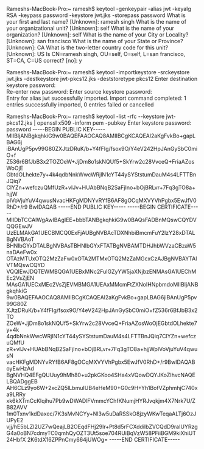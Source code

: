 



Rameshs-MacBook-Pro:~ ramesh$ keytool -genkeypair -alias jwt -keyalg RSA -keypass password -keystore jwt.jks -storepass password
What is your first and last name?
  [Unknown]:  ramesh singh
What is the name of your organizational unit?
  [Unknown]:  self
What is the name of your organization?
  [Unknown]:  self
What is the name of your City or Locality?
  [Unknown]:  san francisco
What is the name of your State or Province?
  [Unknown]:  CA
What is the two-letter country code for this unit?
  [Unknown]:  US
Is CN=ramesh singh, OU=self, O=self, L=san francisco, ST=CA, C=US correct?
  [no]:  y


Rameshs-MacBook-Pro:~ ramesh$ keytool -importkeystore -srckeystore jwt.jks -destkeystore jwt-pkcs12.jks -deststoretype pkcs12
Enter destination keystore password:  
Re-enter new password: 
Enter source keystore password:  
Entry for alias jwt successfully imported.
Import command completed:  1 entries successfully imported, 0 entries failed or cancelled

Rameshs-MacBook-Pro:~ ramesh$ keytool -list -rfc --keystore jwt-pkcs12.jks | openssl x509 -inform pem -pubkey
Enter keystore password:  password
-----BEGIN PUBLIC KEY-----
MIIBIjANBgkqhkiG9w0BAQEFAAOCAQ8AMIIBCgKCAQEAl2aKgFvkBo+gapLBAG6j
iBAnUgP5pv99G80ZXJtzDRuK/b+Y4fFIg/fsox9O/Y4eV242HpJAnGySbC0miO+f
Z536r6BfJbB3x2TOZOeW+JjDm8o1skNQUf5+SkYrw2c28VvceQ+FriaAZosWoOjE
GbtdOLhekte7y+4k4qdbNnkWwcWRjlN1cYT44ySYStstumDauM4s4LFTTBnJQiq7
ClYZn+wefczuQMfUzR+vIJv+HUAbBNqB2SaFjIno+bOjBRLvr+7Fq3gTO8a+hjjW
pIVoVjuYuV4qwusNvacHKFgMDNYvRYfB6AF8gOCqMXVYVhPgbx5EwJfV0RhD+/r9
BwIDAQAB
-----END PUBLIC KEY-----
-----BEGIN CERTIFICATE-----
MIIDbTCCAlWgAwIBAgIEE+bbbTANBgkqhkiG9w0BAQsFADBnMQswCQYDVQQGEwJV
UzELMAkGA1UECBMCQ0ExFjAUBgNVBAcTDXNhbiBmcmFuY2lzY28xDTALBgNVBAoT
BHNlbGYxDTALBgNVBAsTBHNlbGYxFTATBgNVBAMTDHJhbWVzaCBzaW5naDAeFw0x
OTAzMTUxOTQ2MzZaFw0xOTA2MTMxOTQ2MzZaMGcxCzAJBgNVBAYTAlVTMQswCQYD
VQQIEwJDQTEWMBQGA1UEBxMNc2FuIGZyYW5jaXNjbzENMAsGA1UEChMEc2VsZjEN
MAsGA1UECxMEc2VsZjEVMBMGA1UEAxMMcmFtZXNoIHNpbmdoMIIBIjANBgkqhkiG
9w0BAQEFAAOCAQ8AMIIBCgKCAQEAl2aKgFvkBo+gapLBAG6jiBAnUgP5pv99G80Z
XJtzDRuK/b+Y4fFIg/fsox9O/Y4eV242HpJAnGySbC0miO+fZ536r6BfJbB3x2TO
ZOeW+JjDm8o1skNQUf5+SkYrw2c28VvceQ+FriaAZosWoOjEGbtdOLhekte7y+4k
4qdbNnkWwcWRjlN1cYT44ySYStstumDauM4s4LFTTBnJQiq7ClYZn+wefczuQMfU
zR+vIJv+HUAbBNqB2SaFjIno+bOjBRLvr+7Fq3gTO8a+hjjWpIVoVjuYuV4qwusN
vacHKFgMDNYvRYfB6AF8gOCqMXVYVhPgbx5EwJfV0RhD+/r9BwIDAQABoyEwHzAd
BgNVHQ4EFgQUUuy9hMh80+u2pkGKoo4SHa4xVQowDQYJKoZIhvcNAQELBQADggEB
AH6CLz9yo6W+2xcZQ5lLbmuIUB4eHeM90+G0c9H+Yh1BofVZphmhjC740xa9LRRy
xk6kXTmCcKlqihu7Pb9wDWADlFVmmcYChfKNumjHYRJvqkjm4X7Nrk7U/ZB82AVV
1m0Txnv1kdDaxec/7K3sMvNCYy+Nl3w5uDaRSSkO8jzyWKwTeqaALTj6OzJUPyE2
vjj/hE5bLZI2UZ7wQeajLB2OEqdFHj29lr+Pt8d5rFCXddilbZVCQdD9raIUYRzg
G4a0oBN7cdmyTC0qmhQyOZT3Ut5soe704RUiBqVzW58PFiiBGM9kiXhiUT24HbfX
2K6tdX16ZPPnCmy664jUWOg=
-----END CERTIFICATE-----



